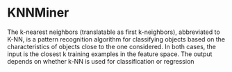 # KNNMiner
The k-nearest neighbors (translatable as first k-neighbors), abbreviated to K-NN, is a pattern recognition algorithm for classifying objects based on the characteristics of objects close to the one considered. In both cases, the input is the closest k training examples in the feature space. The output depends on whether k-NN is used for classification or regression
